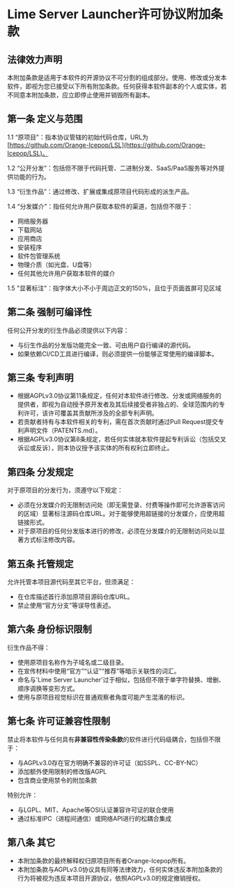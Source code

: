 
# Lime Server Launcher许可协议附加条款

## 法律效力声明

本附加条款是适用于本软件的开源协议不可分割的组成部分。使用、修改或分发本软件，即视为您已接受以下所有附加条款。任何获得本软件副本的个人或实体，若不同意本附加条款，应立即停止使用并销毁所有副本。

## 第一条 定义与范围

1.1 “原项目”：指本协议管辖的初始代码仓库，URL为[https://github.com/Orange-Icepop/LSL](https://github.com/Orange-Icepop/LSL)。

1.2 “公开分发”：包括但不限于代码托管、二进制分发、SaaS/PaaS服务等对外提供功能的行为。

1.3 “衍生作品”：通过修改、扩展或集成原项目代码形成的派生产品。

1.4 “分发媒介”：指任何允许用户获取本软件的渠道，包括但不限于：

- 网络服务器
- 下载网站
- 应用商店
- 安装程序
- 软件包管理系统
- 物理介质（如光盘、U盘等）
- 任何其他允许用户获取本软件的媒介

1.5 "显著标注"：指字体大小不小于周边正文的150%，且位于页面首屏可见区域

## 第二条 强制可编译性

任何公开分发的衍生作品必须提供以下内容：

- 与衍生作品的分发版功能完全一致、可由用户自行编译的源代码。
- 如果依赖CI/CD工具进行编译，则必须提供一份能够正常使用的编译脚本。

## 第三条 专利声明

- 根据AGPLv3.0协议第11条规定，任何对本软件进行修改、分发或网络服务的提供者，即视为自动授予原开发者及其后续接受者非独占的、全球范围内的专利许可，该许可覆盖其贡献所涉及的全部专利声明。
- 若贡献者持有与本软件相关的专利，需在首次贡献时通过Pull Request提交专利声明文件（PATENTS.md）。
- 根据AGPLv3.0协议第8条规定，若任何实体就本软件提起专利诉讼（包括交叉诉讼或反诉），则本协议授予该实体的所有权利立即终止。

## 第四条 分发规定

对于原项目的分发行为，须遵守以下规定：

- 必须在分发媒介的无限制访问处（即无需登录、付费等操作即可允许游客访问的区域）显著标注源码仓库URL。对于能够使用超链接的分发媒介，应使用超链接形式。
- 对于原项目的任何分发版本进行的修改，必须在分发媒介的无限制访问处以显著方式标注修改内容。

## 第五条 托管规定

允许托管本项目源代码至其它平台，但须满足：

- 在仓库描述首行添加原项目源码仓库URL。
- 禁止使用“官方分支”等误导性表述。

## 第六条 身份标识限制

衍生作品不得：

- 使用原项目名称作为子域名或二级目录。
- 在宣传材料中使用“官方”“认证”“推荐”等暗示关联性的词汇。
- 命名与'Lime Server Launcher'过于相似，包括但不限于单字符替换、增删、顺序调换等变形方式。
- 使用与原项目视觉标识在普通观察者角度可能产生混淆的标识。

## 第七条 许可证兼容性限制

禁止将本软件与任何具有**非兼容性传染条款**的软件进行代码级耦合，包括但不限于：

- 与AGPLv3.0存在官方明确不兼容的许可证（如SSPL、CC-BY-NC）
- 添加额外使用限制的修改版AGPL
- 包含商业使用禁令的附加条款

特别允许：

- 与LGPL、MIT、Apache等OSI认证兼容许可证的联合使用
- 通过标准IPC（进程间通信）或网络API进行的松耦合集成

## 第八条 其它

- 本附加条款的最终解释权归原项目所有者Orange-Icepop所有。
- 本附加条款与AGPLv3.0协议具有同等法律效力，任何实体违反本附加条款的行为将被视为违反本项目开源协议，依照AGPLv3.0的规定撤销授权。
